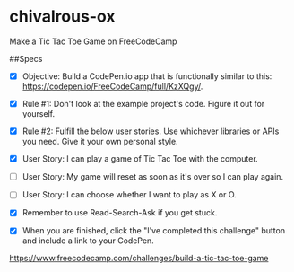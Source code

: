 # chivalrous-ox
Make a Tic Tac Toe Game on FreeCodeCamp


##Specs

- [x] Objective: Build a CodePen.io app that is functionally similar to this: https://codepen.io/FreeCodeCamp/full/KzXQgy/.

- [x] Rule #1: Don't look at the example project's code. Figure it out for yourself.

- [x] Rule #2: Fulfill the below user stories. Use whichever libraries or APIs you need. Give it your own personal style.

- [x] User Story: I can play a game of Tic Tac Toe with the computer.

- [ ] User Story: My game will reset as soon as it's over so I can play again.

- [ ] User Story: I can choose whether I want to play as X or O.

- [x] Remember to use Read-Search-Ask if you get stuck.

- [x] When you are finished, click the "I've completed this challenge" button and include a link to your CodePen.


https://www.freecodecamp.com/challenges/build-a-tic-tac-toe-game
